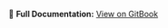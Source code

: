 📘 **Full Documentation:** [View on GitBook](https://kayos-tech.gitbook.io/kayos-tech-docs/reel-deal)
